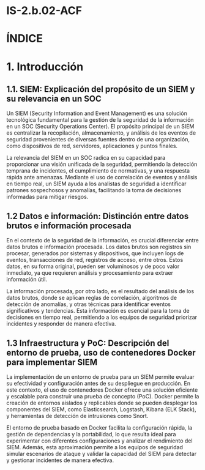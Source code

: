 # IS-2.b.02-ACF

# ÍNDICE



# 1. Introducción

## 1.1. SIEM: Explicación del propósito de un SIEM y su relevancia en un SOC

Un SIEM (Security Information and Event Management) es una solución tecnológica fundamental para la gestión de la seguridad de la información en un SOC (Security Operations Center). El propósito principal de un SIEM es centralizar la recopilación, almacenamiento, y análisis de los eventos de seguridad provenientes de diversas fuentes dentro de una organización, como dispositivos de red, servidores, aplicaciones y puntos finales.

La relevancia del SIEM en un SOC radica en su capacidad para proporcionar una visión unificada de la seguridad, permitiendo la detección temprana de incidentes, el cumplimiento de normativas, y una respuesta rápida ante amenazas. Mediante el uso de correlación de eventos y análisis en tiempo real, un SIEM ayuda a los analistas de seguridad a identificar patrones sospechosos y anomalías, facilitando la toma de decisiones informadas para mitigar riesgos.

## 1.2 Datos e información: Distinción entre datos brutos e información procesada

En el contexto de la seguridad de la información, es crucial diferenciar entre datos brutos e información procesada. Los datos brutos son registros sin procesar, generados por sistemas y dispositivos, que incluyen logs de eventos, transacciones de red, registros de acceso, entre otros. Estos datos, en su forma original, pueden ser voluminosos y de poco valor inmediato, ya que requieren análisis y procesamiento para extraer información útil.

La información procesada, por otro lado, es el resultado del análisis de los datos brutos, donde se aplican reglas de correlación, algoritmos de detección de anomalías, y otras técnicas para identificar eventos significativos y tendencias. Esta información es esencial para la toma de decisiones en tiempo real, permitiendo a los equipos de seguridad priorizar incidentes y responder de manera efectiva.

## 1.3 Infraestructura y PoC: Descripción del entorno de prueba, uso de contenedores Docker para implementar SIEM

La implementación de un entorno de prueba para un SIEM permite evaluar su efectividad y configuración antes de su despliegue en producción. En este contexto, el uso de contenedores Docker ofrece una solución eficiente y escalable para construir una prueba de concepto (PoC). Docker permite la creación de entornos aislados y replicables donde se pueden desplegar los componentes del SIEM, como Elasticsearch, Logstash, Kibana (ELK Stack), y herramientas de detección de intrusiones como Snort.

El entorno de prueba basado en Docker facilita la configuración rápida, la gestión de dependencias y la portabilidad, lo que resulta ideal para experimentar con diferentes configuraciones y analizar el rendimiento del SIEM. Además, esta aproximación permite a los equipos de seguridad simular escenarios de ataque y validar la capacidad del SIEM para detectar y gestionar incidentes de manera efectiva.